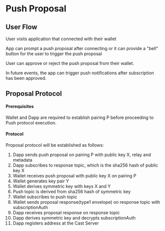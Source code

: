 # Push Proposal

## User Flow

User visits application that connected with their wallet

App can prompt a push proposal after connecting or it can provide a "bell" button for the user to trigger the push proposal

User can approve or reject the push proposal from their wallet.

In future events, the app can trigger push notifications after subscription has been approved.

## Proposal Protocol

#### Prerequisites
Wallet and Dapp are required to establish pairing P before proceeding to Push protocol execution.


#### Protocol

Proposal protocol will be established as follows:

1. Dapp sends push proposal on pairing P with public key X, relay and metadata
2. Dapp subscribes to response topic, which is the sha256 hash of public key X
3. Wallet receives push proposal with public key X on pairing P
4. Wallet generates key pair Y
5. Wallet derives symmetric key with keys X and Y
6. Push topic is derived from sha256 hash of symmetric key 
7. Wallet subscribes to push topic 
8. Wallet sends proposal response(type1 envelope) on response topic with subscriptionAuth
9. Dapp receives proposal response on response topic
10. Dapp derives symmetric key and decrypts subscriptionAuth
11. Dapp registers address at the Cast Server
 

